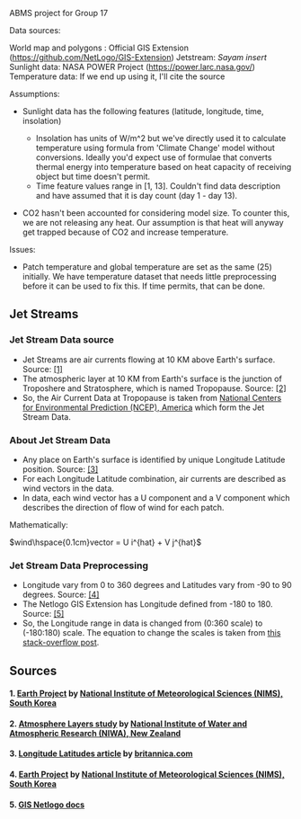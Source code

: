 ABMS project for Group 17


Data sources:

World map and polygons : Official GIS Extension (https://github.com/NetLogo/GIS-Extension)
Jetstream: *Sayam insert*
Sunlight data: NASA POWER Project (https://power.larc.nasa.gov/)
Temperature data: If we end up using it, I'll cite the source

Assumptions:
- Sunlight data has the following features (latitude, longitude, time, insolation)
    - Insolation has units of W/m^2 but we've directly used it to calculate temperature using formula from 'Climate Change' model without conversions.
      Ideally you'd expect use of formulae that converts thermal energy into temperature based on heat capacity of receiving object but time doesn't permit.
    - Time feature values range in [1, 13]. Couldn't find data description and have assumed that it is day count (day 1 - day 13).

- CO2 hasn't been accounted for considering model size. To counter this, we are not releasing any heat. Our assumption is that heat will anyway get trapped because of CO2 and increase temperature.

Issues:
- Patch temperature and global temperature are set as the same (25) initially. We have temperature dataset that needs little preprocessing before it can be used to fix this. If time permits, that can be done.

## Jet Streams

### Jet Stream Data source

- Jet Streams are air currents flowing at 10 KM above Earth's surface. Source: [[1]](#1) 
- The atmospheric layer at 10 KM from Earth's surface is the junction of Troposhere and Stratosphere, which is named Tropopause. Source: [[2]](#2)
- So, the Air Current Data at Tropopause is taken from [National Centers for Environmental Prediction (NCEP), America](https://www.ncep.noaa.gov/) which form the Jet Stream Data.

### About Jet Stream Data

- Any place on Earth's surface is identified by unique Longitude Latitude position. Source: [[3]](#3)
- For each Longitude Latitude combination, air currents are described as wind vectors in the data.
- In data, each wind vector has a U component and a V component which describes the direction of flow of wind for each patch.

Mathematically:

$wind\hspace{0.1cm}vector = U i^{hat} + V j^{hat}$

### Jet Stream Data Preprocessing

- Longitude vary from 0 to 360 degrees and Latitudes vary from -90 to 90 degrees. Source: [[4]](#4)
- The Netlogo GIS Extension has Longitude defined from -180 to 180. Source: [[5]](#5)
- So, the Longitude range in data is changed from (0:360 scale) to (-180:180) scale. The equation to change the scales is taken from [this stack-overflow post](https://stackoverflow.com/questions/46962288/change-longitude-from-180-to-180-to-0-to-360).

## Sources

#### <a name="1"></a> 1. [Earth Project](http://www.nims.go.kr:8080/en/about.html) by [National Institute of Meteorological Sciences (NIMS), South Korea](http://www.nims.go.kr/AE/MA/main.jsp)
#### <a name="2"></a> 2. [Atmosphere Layers study](https://niwa.co.nz/education-and-training/schools/students/layers) by [National Institute of Water and Atmospheric Research (NIWA), New Zealand](https://niwa.co.nz/)

#### <a name="3"></a> 3. [Longitude Latitudes article](https://www.britannica.com/science/latitude) by [britannica.com](https://www.britannica.com/science/latitude)

#### <a name="4"></a> 4. [Earth Project](https://github.com/cambecc/earth/blob/master/public/libs/earth/1.0.0/products.js#L607-L631) by [National Institute of Meteorological Sciences (NIMS), South Korea](http://www.nims.go.kr/AE/MA/main.jsp)

#### <a name="5"></a> 5. [GIS Netlogo docs](https://ccl.northwestern.edu/netlogo/docs/gis.html#gis:set-transformation)
